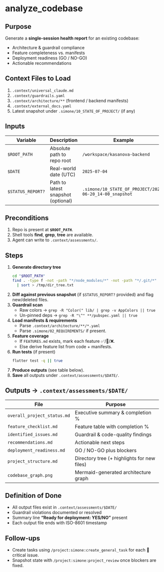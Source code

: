 # analyze_codebase

## Purpose
Generate a **single-session health report** for an existing codebase:
- Architecture & guardrail compliance  
- Feature completeness vs. manifests  
- Deployment readiness (GO / NO-GO)  
- Actionable recommendations  

## Context Files to Load
1. `.context/universal_claude.md`
2. `.context/guardrails.yaml`
3. `.context/architecture/**` (frontend / backend manifests)
4. `.context/external_docs.yaml`
5. Latest snapshot under `.simone/10_STATE_OF_PROJECT/` (if any)

## Inputs
| Variable          | Description                                   | Example                                                            |
|-------------------|-----------------------------------------------|--------------------------------------------------------------------|
| `$ROOT_PATH`      | Absolute path to repo root                    | `/workspace/kasanova-backend`                                      |
| `$DATE`           | Real-world date (UTC)                         | `2025-07-04`                                                       |
| `$STATUS_REPORT?` | Path to latest snapshot (optional)            | `.simone/10_STATE_OF_PROJECT/2025-06-20_14-00_snapshot`            |

## Preconditions
1. Repo is present at **`$ROOT_PATH`**.  
2. Shell tools **find**, **grep**, **tree** are available.  
3. Agent can write to `.context/assessments/`.  

## Steps
1. **Generate directory tree**  
   ```bash
   cd "$ROOT_PATH"
   find . -type f -not -path "*/node_modules/*" -not -path "*/.git/*" \
     | sort > /tmp/dir_tree.txt
   ```
2. **Diff against previous snapshot** (if `$STATUS_REPORT?` provided) and flag new/deleted files.  
3. **Guardrail scan**  
   - Raw colors → `grep -R "Color(" lib/ | grep -v AppColors || true`  
   - Un-pinned deps → `grep -R "\^" **/pubspec.yaml || true`  
4. **Load manifests & requirements**  
   - Parse `.context/architecture/**/*.yaml`  
   - Parse `.simone/02_REQUIREMENTS/` if present.  
5. **Feature coverage**  
   - If `FEATURES.md` exists, mark each feature ✅/🔄/❌.  
   - Else derive feature list from code + manifests.  
6. **Run tests** (if present)  
   ```bash
   flutter test -q || true
   ```  
7. **Produce outputs** (see table below).  
8. **Save** all outputs under `.context/assessments/$DATE/`.  

## Outputs  →  `.context/assessments/$DATE/`
| File                       | Purpose                                          |
|----------------------------|--------------------------------------------------|
| `overall_project_status.md`| Executive summary & completion %                 |
| `feature_checklist.md`     | Feature table with completion %                  |
| `identified_issues.md`     | Guardrail & code-quality findings                |
| `recommendations.md`       | Actionable next steps                            |
| `deployment_readiness.md`  | GO / NO-GO plus blockers                         |
| `project_structure.md`     | Directory tree (+ highlights for new files)      |
| `codebase_graph.png`       | Mermaid-generated architecture graph             |

## Definition of Done
- All output files exist in `.context/assessments/$DATE/`  
- Guardrail violations documented or resolved  
- Summary line **“Ready for deployment: YES/NO”** present  
- Each output file ends with ISO-8601 timestamp  

## Follow-ups
- Create tasks using `/project:simone:create_general_task` for each 🔴 critical issue.  
- Snapshot state with `/project:simone:project_review` once blockers are fixed.  
